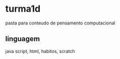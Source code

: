 # turma1d
 pasta para conteudo de pensamento computacional 
## linguagem
java script, html, habitos, scratch 
